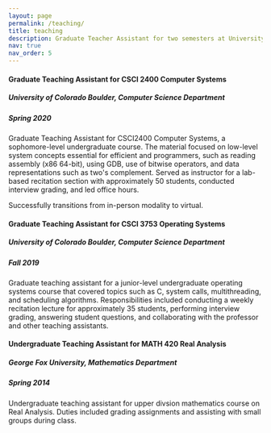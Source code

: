 ```yaml
---
layout: page
permalink: /teaching/
title: teaching
description: Graduate Teacher Assistant for two semesters at University of Colorado, Boulder; Undergraduate Teacher Assistent for one semester at George Fox University.
nav: true
nav_order: 5
---
```


#### Graduate Teaching Assistant for CSCI 2400 Computer Systems
##### University of Colorado Boulder, Computer Science Department
##### Spring 2020

Graduate Teaching Assistant for CSCI2400 Computer Systems, a sophomore-level undergraduate course. The material focused on low-level system concepts essential for efficient and programmers, such as reading assembly (x86 64-bit), using GDB, use of bitwise operators, and data representations such as two's complement. Served as instructor for a lab-based recitation section with approximately 50 students, conducted interview grading, and led office hours. 

Successfully transitions from in-person modality to virtual.

#### Graduate Teaching Assistant for CSCI 3753 Operating Systems
##### University of Colorado Boulder, Computer Science Department
##### Fall 2019

Graduate teaching assistant for a junior-level undergraduate operating systems course that covered topics such as C, system calls, multithreading, and scheduling algorithms. Responsibilities included conducting a weekly recitation lecture for approximately 35 students, performing interview grading, answering student questions, and collaborating with the professor and other teaching assistants.


#### Undergraduate Teaching Assistant for MATH 420 Real Analysis
##### George Fox University, Mathematics Department
##### Spring 2014

Undergraduate teaching assistant for upper divsion mathematics course on Real Analysis. Duties included grading assignments and assisting with small groups during class.
